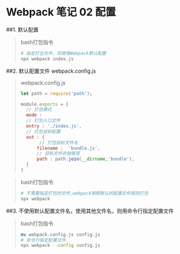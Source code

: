 # Webpack 笔记 02 配置
##1. 默认配置 
>bash打包指令
>``` Bash
># 指定打包文件，则使用Webpack默认配置
>npx webpack index.js
>```

##2. 默认配置文件 webpack.config.js
>webpack.config.js
>``` Javascript {class=line-numbers}
>let path = require('path');
>
>module.exports = {
>   // 打包模式
>   mode : 
>   // 打包入口文件
>   entry : './index.js',
>   // 打包目标配置
>   out : {
>        // 打包目标文件名
>       filename :  'bundle.js',
>       // 目标文件存放路径
>       path : path.join(__dirname,'bundle'),
>   }
>}
>```

>bash打包指令
>``` Bash
># 不需要指定打包的文件,webpack按照默认的配置文件规则打包
>npx webpack
>```

##3. 不使用默认配置文件名，使用其他文件名，则用命令行指定配置文件
>bash打包指令
>``` Bash
>mv webpack.config.js config.js
># 命令行指定配置文件
>npx webpack --config config.js
>```